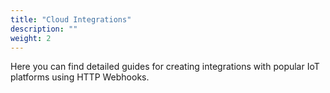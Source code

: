 ```yaml
---
title: "Cloud Integrations"
description: ""
weight: 2
---
```


Here you can find detailed guides for creating integrations with popular IoT platforms using HTTP Webhooks.

<!--more-->
